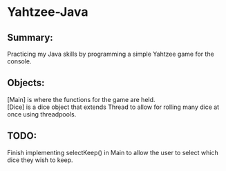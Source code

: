 # Yahtzee-Java
## Summary:
Practicing my Java skills by programming a simple Yahtzee game for the console.

## Objects:
[Main] is where the functions for the game are held. <br>
[Dice] is a dice object that extends Thread to allow for rolling many dice at once using threadpools.

## TODO:
Finish implementing selectKeep() in Main to allow the user to select which dice they wish to keep.
